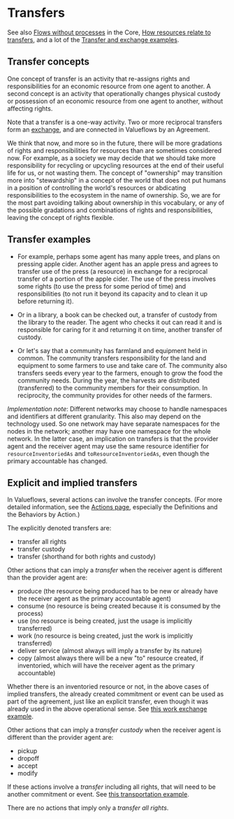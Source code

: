 # Transfers

See also [Flows without processes](../../introduction/core/#flows-without-processes) in the Core, [How resources relate to transfers](../../concepts/resources/#how-resources-relate-to-transfers), and a lot of the [Transfer and exchange examples](../../examples/ex-exchange/).

## Transfer concepts

One concept of transfer is an activity that re-assigns rights and responsibilities for an economic resource from one agent to another.  A second concept is an activity that operationally changes physical custody or possession of an economic resource from one agent to another, without affecting rights.

Note that a transfer is a one-way activity.  Two or more reciprocal transfers form an [exchange](exchanges.md), and are connected in Valueflows by an Agreement.

We think that now, and more so in the future, there will be more gradations of rights and responsibilities for resources than are sometimes considered now.  For example, as a society we may decide that we should take more responsibility for recycling or upcycling resources at the end of their useful life for us, or not wasting them.  The concept of "ownership" may transition more into "stewardship" in a concept of the world that does not put humans in a position of controlling the world's resources or abdicating responsibilities to the ecosystem in the name of ownership.  So, we are for the most part avoiding talking about ownership in this vocabulary, or any of the possible gradations and combinations of rights and responsibilities, leaving the concept of rights flexible.

## Transfer examples

* For example, perhaps some agent has many apple trees, and plans on pressing apple cider. Another agent has an apple press and agrees to transfer use of the press (a resource) in exchange for a reciprocal transfer of a portion of the apple cider.  The use of the press involves some rights (to use the press for some period of time) and responsibilities (to not run it beyond its capacity and to clean it up before returning it).

* Or in a library, a book can be checked out, a transfer of custody from the library to the reader.  The agent who checks it out can read it and is responsible for caring for it and returning it on time, another transfer of custody.

* Or let's say that a community has farmland and equipment held in common.  The community transfers responsibility for the land and equipment to some farmers to use and take care of.  The community also transfers seeds every year to the farmers, enough to grow the food the community needs.  During the year, the harvests are distributed (transferred) to the community members for their consumption.  In reciprocity, the community provides for other needs of the farmers.

*Implementation note*: Different networks may choose to handle namespaces and identifiers at different granularity.  This also may depend on the technology used.  So one network may have separate namespaces for the nodes in the network; another may have one namespace for the whole network.  In the latter case, an implication on transfers is that the provider agent and the receiver agent may use the same resource identifier for `resourceInventoriedAs` and `toResourceInventoriedAs`, even though the primary accountable has changed.

## Explicit and implied transfers

In Valueflows, several actions can involve the transfer concepts.  (For more detailed information, see the [Actions page](actions.md), especially the Definitions and the Behaviors by Action.)

The explicitly denoted transfers are:

* transfer all rights
* transfer custody
* transfer (shorthand for both rights and custody)

Other actions that can imply a *transfer* when the receiver agent is different than the provider agent are:

* produce (the resource being produced has to be new or already have the receiver agent as the primary accountable agent)
* consume (no resource is being created because it is consumed by the process)
* use (no resource is being created, just the usage is implicitly transferred)
* work (no resource is being created, just the work is implicitly transferred)
* deliver service (almost always will imply a transfer by its nature)
* copy (almost always there will be a new "to" resource created, if inventoried, which will have the receiver agent as the primary accountable)

Whether there is an inventoried resource or not, in the above cases of implied transfers, the already created commitment or event can be used as part of the agreement, just like an explicit transfer, even though it was already used in the above operational sense.  See [this work exchange example](../../examples/ex-exchange/#exchange-including-process-event).

Other actions that can imply a *transfer custody* when the receiver agent is different than the provider agent are:

* pickup
* dropoff
* accept
* modify

If these actions involve a *transfer* including all rights, that will need to be another commitment or event. See [this transportation example](../../examples/ex-production/#transportation-with-transfer).

There are no actions that imply only a *transfer all rights*.
